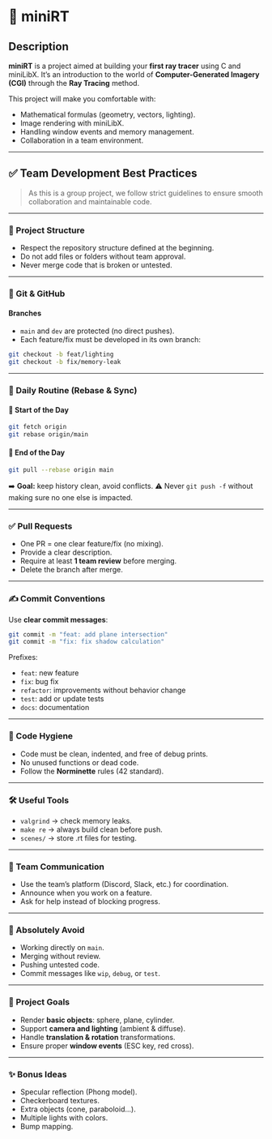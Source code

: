 # 🌌 miniRT

## Description

**miniRT** is a project aimed at building your **first ray tracer** using C and miniLibX.
It’s an introduction to the world of **Computer-Generated Imagery (CGI)** through the **Ray Tracing** method.

This project will make you comfortable with:

* Mathematical formulas (geometry, vectors, lighting).
* Image rendering with miniLibX.
* Handling window events and memory management.
* Collaboration in a team environment.

---

## ✅ Team Development Best Practices

> As this is a group project, we follow strict guidelines to ensure smooth collaboration and maintainable code.

---

### 🧱 Project Structure

* Respect the repository structure defined at the beginning.
* Do not add files or folders without team approval.
* Never merge code that is broken or untested.

---

### 🔁 Git & GitHub

#### Branches

* `main` and `dev` are protected (no direct pushes).
* Each feature/fix must be developed in its own branch:

```bash
git checkout -b feat/lighting
git checkout -b fix/memory-leak
```

---

### 📆 Daily Routine (Rebase & Sync)

#### 🔄 Start of the Day

```bash
git fetch origin
git rebase origin/main
```

#### 🛑 End of the Day

```bash
git pull --rebase origin main
```

➡️ **Goal:** keep history clean, avoid conflicts.
⚠️ Never `git push -f` without making sure no one else is impacted.

---

### ✅ Pull Requests

* One PR = one clear feature/fix (no mixing).
* Provide a clear description.
* Require at least **1 team review** before merging.
* Delete the branch after merge.

---

### ✍️ Commit Conventions

Use **clear commit messages**:

```bash
git commit -m "feat: add plane intersection"
git commit -m "fix: fix shadow calculation"
```

Prefixes:

* `feat`: new feature
* `fix`: bug fix
* `refactor`: improvements without behavior change
* `test`: add or update tests
* `docs`: documentation

---

### 🧹 Code Hygiene

* Code must be clean, indented, and free of debug prints.
* No unused functions or dead code.
* Follow the **Norminette** rules (42 standard).

---

### 🛠 Useful Tools

* `valgrind` → check memory leaks.
* `make re` → always build clean before push.
* `scenes/` → store .rt files for testing.

---

### 🤝 Team Communication

* Use the team’s platform (Discord, Slack, etc.) for coordination.
* Announce when you work on a feature.
* Ask for help instead of blocking progress.

---

### 🧨 Absolutely Avoid

* Working directly on `main`.
* Merging without review.
* Pushing untested code.
* Commit messages like `wip`, `debug`, or `test`.

---

### 🚀 Project Goals

* Render **basic objects**: sphere, plane, cylinder.
* Support **camera and lighting** (ambient & diffuse).
* Handle **translation & rotation** transformations.
* Ensure proper **window events** (ESC key, red cross).

---

### ✨ Bonus Ideas

* Specular reflection (Phong model).
* Checkerboard textures.
* Extra objects (cone, paraboloid...).
* Multiple lights with colors.
* Bump mapping.

